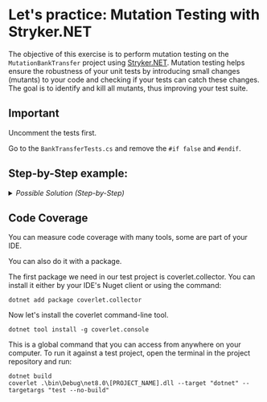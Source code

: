 # Let's practice: Mutation Testing with Stryker.NET

The objective of this exercise is to perform mutation testing on the `MutationBankTransfer` project using [Stryker.NET](https://stryker-mutator.io/). 
Mutation testing helps ensure the robustness of your unit tests by introducing small changes (mutants) to your code and checking if your tests can catch these changes. 
The goal is to identify and kill all mutants, thus improving your test suite.

## Important

Uncomment the tests first.

Go to the `BankTransferTests.cs` and remove the `#if false` and `#endif`.

## Step-by-Step example:

<details>
  <summary><i>Possible Solution (Step-by-Step)</i></summary>

### Step 1: Install Stryker.NET

First, install the Stryker.NET tool globally using the following command:

```bash
dotnet tool install -g dotnet-stryker
```


### Step 3: Run Mutation Testing

Run Stryker.NET using the following command in the test project directory:

```bash
dotnet stryker
```

### Step 4: Analyze the Report

After the mutation tests have run, open the generated `mutation-report.html` file. This report will show you the mutants that were created and whether they were killed or survived.

### Step 5: Identify and Kill Surviving Mutants

Identify any surviving mutants by examining the report. For each surviving mutant, improve or add tests to ensure they are caught. 

Here are some typical steps you might take:

1. **Check for Missing Assertions**: Ensure that your tests are asserting all necessary conditions.
2. **Edge Cases**: Add tests for edge cases that you might have missed.
3. **Exception Handling**: Ensure your tests cover scenarios where exceptions should be thrown.


### Step 6: Re-run Mutation Testing

After improving your tests, re-run the mutation testing to verify that all mutants are now killed:

```bash
dotnet stryker
```

Repeat the process until all mutants are killed, indicating a robust test suite.


</details>



## Code Coverage

You can measure code coverage with many tools, some are part of your IDE.

You can also do it with a package.

The first package we need in our test project is coverlet.collector. You can install it either by your IDE's Nuget client or using the command:

```shell
dotnet add package coverlet.collector
```


Now let's install the coverlet command-line tool.

```shell
dotnet tool install -g coverlet.console
```

This is a global command that you can access from anywhere on your computer. To run it against a test project, open the terminal in the project repository and run:
```shell
dotnet build
coverlet .\bin\Debug\net8.0\[PROJECT_NAME].dll --target "dotnet" --targetargs "test --no-build"
```
